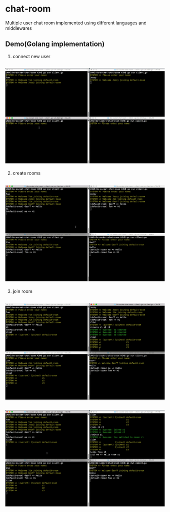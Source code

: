 # chat-room
Multiple user chat room implemented using different languages and middlewares
## Demo(Golang implementation)

1. connect new user
## <img src="/GIFs/1-connect.gif" >

2. create rooms
## <img src="/GIFs/2-create-room.gif" >

3. join room
## <img src="/GIFs/3-join-r1.gif">
## <img src="/GIFs/4-join-r1.gif">

